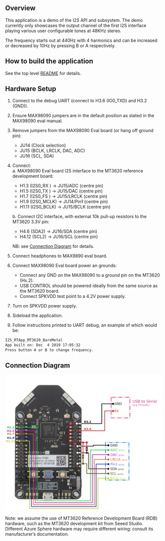 ## Overview

This application is a demo of the I2S API and subsystem.
The demo currently only showcases the output channel of the first I2S interface
playing various user configurable tones at 48KHz stereo.

The frequency starts out at 440Hz with 4 harmonics and can be increased or decreased
by 10Hz by pressing B or A respectively.


## How to build the application

See the top level [README](../README.md) for details.

## Hardware Setup

1. Connect to the debug UART (connect to H3.6 (IO0_TXD) and H3.2 (GND)).
2. Ensure MAX98090 jumpers are in the default position as stated in the MAX98090 eval manual.
3. Remove jumpers from the MAX98090 Eval board (or hang off ground pin):
    - JU14 (Clock selection)
    - JU15 (BCLK, LRCLK, DAC, ADC)
    - JU16 (SCL, SDA)
4. Connect:  
    a. MAX98090 Eval board I2S interface to the MT3620 reference development board:

    - H1.3  (I2S0_RX  ) -> JU15/ADC   (centre pin)
    - H1.5  (I2S0_TX  ) -> JU15/DAC   (centre pin)
    - H1.7  (I2S0_FS  ) -> JU15/LRCLK (centre pin)
    - H1.9  (I2S0_MCLK) -> JU14/Pin1  (centre pin)
    - H1.11 (I2S0_BCLK) -> JU15/BCLK  (centre pin)

    b. Connect I2C interface, with external 10k pull-up resistors to the MT3620 3.3V pin:
    - H4.6  (SDA2) -> JU16/SDA   (centre pin)
    - H4.12 (SCL2) -> JU16/SCL   (centre pin)

    NB: see [Connection Diagram](Connection%20Diagram.png) for details.
5. Connect headphones to MAX9890 eval board.
6. Connect MAX98090 Eval board power an grounds:
    - Connect any GND on the MAX98090 to a ground pin on the MT3620 (Hx.2).
    - USB CONTROL should be powered ideally from the same source as the MT3620 board.
    - Connect SPKVDD test point to a 4.2V power supply.
7. Turn on SPKVDD power supply.
8. Sideload the application.
9. Follow instructions printed to UART debug, an example of which would be:

```
I2S_RTApp_MT3620_BareMetal
App built on: Dec  4 2019 17:05:32
Press button A or B to change frequency.
```

## Connection Diagram

![Connection Diagram](Connection%20Diagram.png)

Note: we assume the use of MT3620 Reference Development Board (RDB) hardware,
such as the MT3620 development kit from Seeed Studio. Different Azure Sphere
hardware may require different wiring: consult its manufacturer’s
documentation.